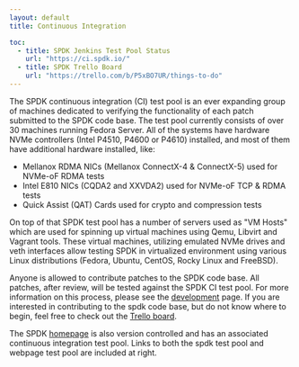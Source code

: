 ```yaml
---
layout: default
title: Continuous Integration

toc:
  - title: SPDK Jenkins Test Pool Status
    url: "https://ci.spdk.io/"
  - title: SPDK Trello Board
    url: "https://trello.com/b/P5xBO7UR/things-to-do"
---
```


The SPDK continuous integration (CI) test pool is an ever expanding group of machines dedicated to verifying the functionality of each patch submitted to the SPDK code base. The test pool currently consists of over 30 machines running Fedora Server. All of the systems have hardware NVMe controllers (Intel P4510, P4600 or P4610) installed, and most of them have additional hardware installed, like:

* Mellanox RDMA NICs (Mellanox ConnectX-4 & ConnectX-5) used for NVMe-oF RDMA tests
* Intel E810 NICs (CQDA2 and XXVDA2) used for NVMe-oF TCP & RDMA tests
* Quick Assist (QAT) Cards used for crypto and compression tests

On top of that SPDK test pool has a number of servers used as "VM Hosts" which are used for spinning up virtual machines using Qemu, Libvirt and Vagrant tools. These virtual machines, utilizing emulated NVMe drives and veth interfaces allow testing SPDK in virtualized environment using various Linux distributions (Fedora, Ubuntu, CentOS, Rocky Linux and FreeBSD).

Anyone is allowed to contribute patches to the SPDK code base. All patches, after review, will be tested against the SPDK CI test pool. For more information on this process, please see the [development](http://www.spdk.io/development/) page. If you are interested in contributing to the spdk code base, but do not know where to begin, feel free to check out the [Trello board](http://www.spdk.io/development/).

The SPDK [homepage](http://www.spdk.io/) is also version controlled and has an associated continuous integration test pool. Links to both the spdk test pool and webpage test pool are included at right.
